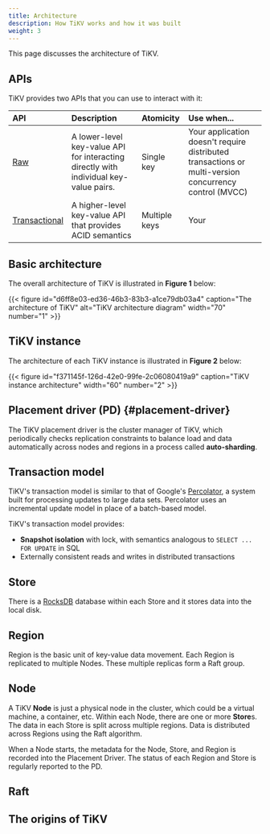 ```yaml
---
title: Architecture
description: How TiKV works and how it was built
weight: 3
---
```


This page discusses the architecture of TiKV.

## APIs

TiKV provides two APIs that you can use to interact with it:

API | Description | Atomicity | Use when...
:---|:------------|:----------|:-----------
[Raw](../apis#raw) | A lower-level key-value API for interacting directly with individual key-value pairs. | Single key | Your application doesn't require distributed transactions or multi-version concurrency control (MVCC)
[Transactional](../apis#transactional) | A higher-level key-value API that provides ACID semantics | Multiple keys | Your 

## Basic architecture

The overall architecture of TiKV is illustrated in **Figure 1** below:

{{< figure
    id="d6ff8e03-ed36-46b3-83b3-a1ce79db03a4"
    caption="The architecture of TiKV"
    alt="TiKV architecture diagram"
    width="70"
    number="1" >}}

## TiKV instance

The architecture of each TiKV instance is illustrated in **Figure 2** below:

{{< figure
    id="f371145f-126d-42e0-99fe-2c06080419a9"
    caption="TiKV instance architecture"
    width="60"
    number="2" >}}


## Placement driver (PD) {#placement-driver}

The TiKV placement driver is the cluster manager of TiKV, which periodically checks replication constraints to balance load and data automatically across nodes and regions in a process called **auto-sharding**.

## Transaction model

TiKV's transaction model is similar to that of Google's [Percolator](https://ai.google/research/pubs/pub36726), a system built for processing updates to large data sets. Percolator uses an incremental update model in place of a batch-based model.

TiKV's transaction model provides:

* **Snapshot isolation** with lock, with semantics analogous to `SELECT ... FOR UPDATE` in SQL
* Externally consistent reads and writes in distributed transactions

## Store

There is a [RocksDB](https://rocksdb.org) database within each Store and it stores data into the local disk.

## Region

Region is the basic unit of key-value data movement. Each Region is replicated to multiple Nodes. These multiple replicas form a Raft group.

## Node

A TiKV **Node** is just a physical node in the cluster, which could be a virtual machine, a container, etc. Within each Node, there are one or more **Store**s. The data in each Store is split across multiple regions. Data is distributed across Regions using the Raft algorithm.

When a Node starts, the metadata for the Node, Store, and Region is recorded into the Placement Driver. The status of each Region and Store is regularly reported to the PD.

## Raft

## The origins of TiKV


